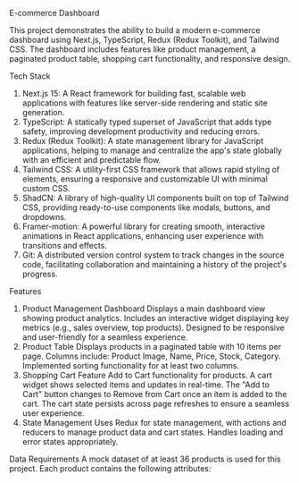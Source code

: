 E-commerce Dashboard


This project demonstrates the ability to build a modern e-commerce dashboard using Next.js, TypeScript, Redux (Redux Toolkit), and Tailwind CSS. The dashboard includes features like product management, a paginated product table, shopping cart functionality, and responsive design.

Tech Stack
1. Next.js 15: A React framework for building fast, scalable web applications with features like server-side rendering and static site generation.
2. TypeScript: A statically typed superset of JavaScript that adds type safety, improving development productivity and reducing errors.
3. Redux (Redux Toolkit): A state management library for JavaScript applications, helping to manage and centralize the app's state globally with an efficient and predictable flow.
4. Tailwind CSS: A utility-first CSS framework that allows rapid styling of elements, ensuring a responsive and customizable UI with minimal custom CSS.
5. ShadCN: A library of high-quality UI components built on top of Tailwind CSS, providing ready-to-use components like modals, buttons, and dropdowns.
6. Framer-motion: A powerful library for creating smooth, interactive animations in React applications, enhancing user experience with transitions and effects.
7. Git: A distributed version control system to track changes in the source code, facilitating collaboration and maintaining a history of the project's progress.

Features
1. Product Management Dashboard
Displays a main dashboard view showing product analytics.
Includes an interactive widget displaying key metrics (e.g., sales overview, top products).
Designed to be responsive and user-friendly for a seamless experience.
2. Product Table
Displays products in a paginated table with 10 items per page.
Columns include: Product Image, Name, Price, Stock, Category.
Implemented sorting functionality for at least two columns.
3. Shopping Cart Feature
Add to Cart functionality for products.
A cart widget shows selected items and updates in real-time.
The "Add to Cart" button changes to Remove from Cart once an item is added to the cart.
The cart state persists across page refreshes to ensure a seamless user experience.
4. State Management
Uses Redux for state management, with actions and reducers to manage product data and cart states.
Handles loading and error states appropriately.


Data Requirements
A mock dataset of at least 36 products is used for this project. Each product contains the following attributes:

